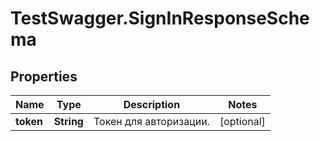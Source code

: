 # TestSwagger.SignInResponseSchema

## Properties

Name | Type | Description | Notes
------------ | ------------- | ------------- | -------------
**token** | **String** | Токен для авторизации. | [optional] 


